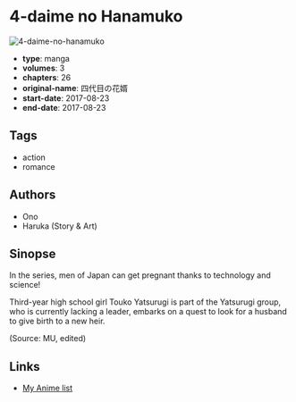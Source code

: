 # 4-daime no Hanamuko

![4-daime-no-hanamuko](https://cdn.myanimelist.net/images/manga/1/204605.jpg)

-   **type**: manga
-   **volumes**: 3
-   **chapters**: 26
-   **original-name**: 四代目の花婿
-   **start-date**: 2017-08-23
-   **end-date**: 2017-08-23

## Tags

-   action
-   romance

## Authors

-   Ono
-   Haruka (Story & Art)

## Sinopse

In the series, men of Japan can get pregnant thanks to technology and science!

Third-year high school girl Touko Yatsurugi is part of the Yatsurugi group, who is currently lacking a leader, embarks on a quest to look for a husband to give birth to a new heir.

(Source: MU, edited)

## Links

-   [My Anime list](https://myanimelist.net/manga/109356/4-daime_no_Hanamuko)
